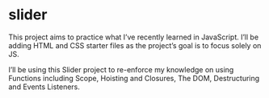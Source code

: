 # slider

This project aims to practice what I’ve recently learned in JavaScript. I’ll be adding HTML and CSS starter files as the project’s goal is to focus solely on JS.

I’ll be using this Slider project to re-enforce my knowledge on using Functions including Scope, Hoisting and Closures, The DOM, Destructuring and Events Listeners.
